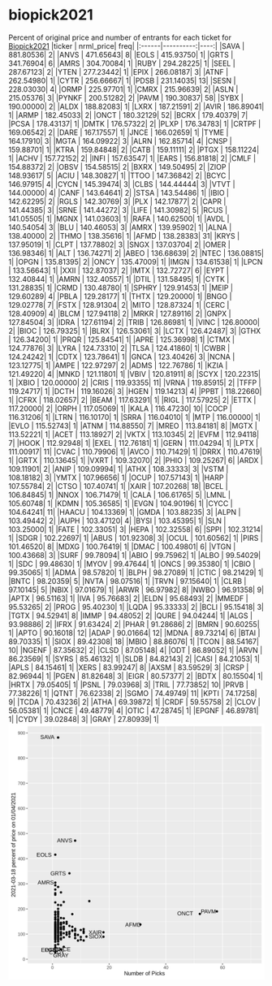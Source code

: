 # biopick2021
Percent of original price and number of entrants for each ticket for [Biopick2021](https://twitter.com/hashtag/Biopick2021)
|ticker | nrml_price| freq|
|:------|----------:|----:|
|SAVA   |  881.80536|    2|
|ANVS   |  471.65643|    8|
|EOLS   |  415.93750|    1|
|GRTS   |  341.76904|    6|
|AMRS   |  304.70084|    1|
|RUBY   |  294.28225|    1|
|SEEL   |  287.67123|    2|
|YTEN   |  277.23442|    1|
|EPIX   |  266.08187|    3|
|ATNF   |  262.54980|    1|
|CYTR   |  256.66667|    1|
|PDSB   |  231.14035|   13|
|SESN   |  228.03030|    4|
|ORMP   |  225.97701|    1|
|CMRX   |  215.96639|    2|
|ASLN   |  215.05376|    3|
|PYNKF  |  200.51282|    2|
|PAVM   |  190.30837|   58|
|SYBX   |  190.00000|    2|
|ALDX   |  188.82083|    1|
|LXRX   |  187.21591|    2|
|AVIR   |  186.89041|    1|
|ARMP   |  182.45033|    2|
|ONCT   |  180.32129|   52|
|BCRX   |  179.40379|    7|
|PCSA   |  178.43137|    1|
|DMTK   |  176.57322|    2|
|PLXP   |  176.34783|    1|
|CRTPF  |  169.06542|    2|
|DARE   |  167.17557|    1|
|JNCE   |  166.02659|    1|
|TYME   |  164.17910|    3|
|MGTA   |  164.09922|    3|
|ALRN   |  162.85714|    4|
|CNSP   |  159.88701|    1|
|KTRA   |  159.84848|    2|
|CATB   |  159.11111|    2|
|PTGX   |  158.11224|    1|
|ACHV   |  157.72152|    2|
|INFI   |  157.63547|    1|
|EARS   |  156.81818|    2|
|CMLF   |  154.88372|    2|
|OBSV   |  154.58515|    2|
|BXRX   |  149.50495|    2|
|ZIOP   |  148.93617|    5|
|ACIU   |  148.30827|    1|
|TTOO   |  147.36842|    2|
|BCYC   |  146.97915|    4|
|CYCN   |  145.39474|    3|
|CLBS   |  144.44444|    3|
|VTVT   |  144.00000|    4|
|CANF   |  143.64641|    2|
|STSA   |  143.54486|    1|
|IBIO   |  142.62295|    2|
|RGLS   |  142.30769|    3|
|PLX    |  142.17877|    2|
|CAPR   |  141.44385|    3|
|SRNE   |  141.44272|    3|
|LIFE   |  141.30982|    5|
|RCUS   |  141.05505|    1|
|MGNX   |  141.03603|    1|
|RAFA   |  140.62500|    1|
|AVDL   |  140.54054|    3|
|BLU    |  140.46053|    3|
|AMRX   |  139.95902|    1|
|ALNA   |  138.40000|    2|
|THMO   |  138.35616|    1|
|AFMD   |  138.28383|   31|
|KRYS   |  137.95019|    1|
|CLPT   |  137.78802|    3|
|SNGX   |  137.03704|    2|
|OMER   |  136.98346|    1|
|ALT    |  136.74271|    2|
|ABEO   |  136.68639|    2|
|NTEC   |  136.08815|    1|
|OPGN   |  135.81395|    2|
|ONCY   |  135.47009|    1|
|IMGN   |  134.61538|    1|
|LPCN   |  133.56643|    1|
|XXII   |  132.87037|    2|
|IMTX   |  132.72727|    6|
|EYPT   |  132.40844|    1|
|AMRN   |  132.40557|    1|
|DTIL   |  131.58495|    1|
|CYTK   |  131.28835|    1|
|CRMD   |  130.48780|    1|
|SPHRY  |  129.91453|    1|
|MEIP   |  129.60289|    4|
|PBLA   |  129.28177|    1|
|THTX   |  129.20000|    1|
|BNGO   |  129.02778|    7|
|FSTX   |  128.91304|    2|
|MITO   |  128.87324|    1|
|CERC   |  128.40909|    4|
|BLCM   |  127.94118|    2|
|MRKR   |  127.89116|    2|
|GNPX   |  127.84504|    3|
|IDRA   |  127.61194|    2|
|TRIB   |  126.86981|    1|
|VINC   |  126.80000|    2|
|BIOC   |  126.79325|    1|
|BLRX   |  126.53061|    3|
|LCTX   |  126.42487|    3|
|GTHX   |  126.34200|    1|
|PRQR   |  125.84541|    1|
|APRE   |  125.36998|    1|
|CTMX   |  124.77876|    3|
|LYRA   |  124.73310|    2|
|TLSA   |  124.41860|    1|
|CWBR   |  124.24242|    1|
|CDTX   |  123.78641|    1|
|GNCA   |  123.40426|    3|
|NCNA   |  123.12775|    1|
|AMPE   |  122.97297|    2|
|ADMS   |  122.76786|    1|
|KZIA   |  121.49220|    4|
|MNKD   |  121.11801|    1|
|VBIV   |  120.81911|    8|
|SCYX   |  120.22315|    1|
|XBIO   |  120.00000|    2|
|CRIS   |  119.93355|   11|
|VRNA   |  119.85915|    2|
|TFFP   |  119.24717|    1|
|DCTH   |  119.16026|    3|
|HGEN   |  119.14213|    4|
|PPBT   |  118.22660|    1|
|CFRX   |  118.02657|    2|
|BEAM   |  117.63291|    1|
|RIGL   |  117.57925|    2|
|ETTX   |  117.20000|    2|
|ORPH   |  117.05069|    1|
|KALA   |  116.47230|   10|
|COCP   |  116.31206|    1|
|LTRN   |  116.10170|    1|
|SRRA   |  116.04010|    1|
|MTP    |  116.00000|    1|
|EVLO   |  115.52743|    1|
|ATNM   |  114.88550|    7|
|MREO   |  113.84181|    8|
|MGTX   |  113.52221|    1|
|ACET   |  113.18927|    2|
|VKTX   |  113.10345|    2|
|EVFM   |  112.94118|    7|
|HOOK   |  112.92948|    1|
|EXEL   |  112.76181|    1|
|GERN   |  111.04294|    1|
|LPTX   |  111.00917|   11|
|CVAC   |  110.79906|    1|
|AVCO   |  110.71429|    1|
|DRRX   |  110.47619|    1|
|GRTX   |  110.13645|    1|
|VXRT   |  109.32070|    2|
|PHIO   |  109.25267|    6|
|ARDX   |  109.11901|    2|
|ANIP   |  109.09994|    1|
|ATHX   |  108.33333|    3|
|VSTM   |  108.18182|    3|
|YMTX   |  107.96656|    1|
|OCUP   |  107.57143|    1|
|HARP   |  107.55784|    2|
|CTSO   |  107.40741|    1|
|XAIR   |  107.20268|   18|
|BCEL   |  106.84845|    1|
|NNOX   |  106.71479|    1|
|CALA   |  106.61765|    5|
|LMNL   |  105.60748|    1|
|KDMN   |  105.36585|    1|
|EVGN   |  104.90196|    1|
|CYCC   |  104.64241|   11|
|HAACU  |  104.13369|    1|
|GMDA   |  103.88235|    3|
|ALPN   |  103.49442|    2|
|AUPH   |  103.47120|    4|
|BYSI   |  103.45395|    1|
|SLN    |  103.25000|    1|
|FATE   |  102.33051|    3|
|HEPA   |  102.32558|    6|
|SPPI   |  102.31214|    1|
|SDGR   |  102.22697|    1|
|ABUS   |  101.92308|    3|
|OCUL   |  101.60562|    1|
|PIRS   |  101.46520|    8|
|MDXG   |  100.76419|    1|
|DMAC   |  100.49801|    6|
|VTGN   |  100.43668|    3|
|SURF   |   99.78094|    1|
|ABIO   |   99.75962|    1|
|ALBO   |   99.54029|    1|
|SDC    |   99.48630|    1|
|MYOV   |   99.47644|    1|
|ONCS   |   99.35380|    1|
|CBIO   |   99.35065|    1|
|ADMA   |   98.57820|    1|
|BLPH   |   98.27089|    1|
|CTIC   |   98.21429|    1|
|BNTC   |   98.20359|    5|
|NVTA   |   98.07516|    1|
|TRVN   |   97.15640|    1|
|CLRB   |   97.10145|    5|
|NBIX   |   97.01679|    1|
|ARWR   |   96.97982|    8|
|NWBO   |   96.91358|    9|
|APTX   |   96.51163|    1|
|IVA    |   95.76683|    2|
|ELDN   |   95.68493|    2|
|MMEDF  |   95.53265|    2|
|PROG   |   95.40230|    1|
|LQDA   |   95.33333|    2|
|BCLI   |   95.15418|    3|
|TGTX   |   94.52941|    8|
|IMMP   |   94.48052|    2|
|QURE   |   94.04244|    1|
|ALGS   |   93.98886|    2|
|IFRX   |   91.63424|    2|
|PHAR   |   91.28686|    2|
|BMRN   |   90.60255|    1|
|APTO   |   90.16018|   12|
|ADAP   |   90.01664|   12|
|MDNA   |   89.73214|    6|
|BTAI   |   89.70335|    1|
|SIOX   |   89.42308|   18|
|MBIO   |   88.86076|    1|
|TCON   |   88.54167|   10|
|NGENF  |   87.35632|    2|
|CLSD   |   87.05148|    4|
|ODT    |   86.89052|    1|
|ARVN   |   86.23569|    1|
|SYRS   |   85.46132|    1|
|SLDB   |   84.82143|    2|
|CASI   |   84.21053|    1|
|APLS   |   84.15461|    1|
|XERS   |   83.99247|    8|
|AXSM   |   83.59529|    3|
|CRSP   |   82.96944|    1|
|PGEN   |   81.82648|    3|
|EIGR   |   80.57377|    2|
|BDTX   |   80.15504|    1|
|HRTX   |   79.05405|    1|
|PSNL   |   79.03968|    3|
|TRIL   |   77.73852|   10|
|PRVB   |   77.38226|    1|
|QTNT   |   76.62338|    2|
|SGMO   |   74.49749|   11|
|KPTI   |   74.17258|    9|
|TCDA   |   70.43236|    2|
|ATHA   |   69.39872|    1|
|CRDF   |   59.55758|    2|
|CLOV   |   56.05381|    1|
|CNCE   |   49.48779|    4|
|OTIC   |   47.28745|    1|
|EPGNF  |   46.89781|    1|
|CYDY   |   39.02848|    3|
|GRAY   |   27.80939|    1|
![retvspicks](biopicks.png?raw=true)
